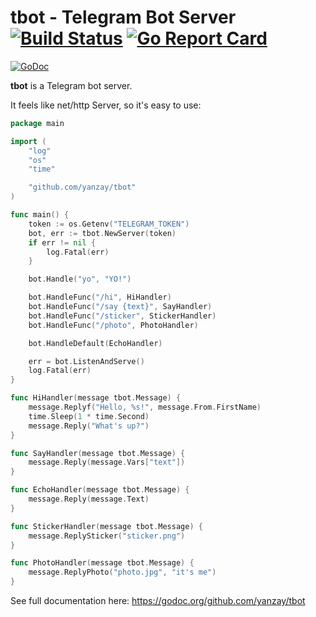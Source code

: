 # tbot - Telegram Bot Server [![Build Status](https://travis-ci.org/yanzay/tbot.svg?branch=master)](https://travis-ci.org/yanzay/tbot) [![Go Report Card](https://goreportcard.com/badge/github.com/yanzay/tbot)](https://goreportcard.com/report/github.com/yanzay/tbot)
[![GoDoc](https://godoc.org/github.com/yanzay/tbot?status.svg)](https://godoc.org/github.com/yanzay/tbot)

**tbot** is a Telegram bot server.

It feels like net/http Server, so it's easy to use:

```go
package main

import (
    "log"
    "os"
    "time"

    "github.com/yanzay/tbot"
)

func main() {
    token := os.Getenv("TELEGRAM_TOKEN")
    bot, err := tbot.NewServer(token)
    if err != nil {
        log.Fatal(err)
    }

    bot.Handle("yo", "YO!")

    bot.HandleFunc("/hi", HiHandler)
    bot.HandleFunc("/say {text}", SayHandler)
    bot.HandleFunc("/sticker", StickerHandler)
    bot.HandleFunc("/photo", PhotoHandler)

    bot.HandleDefault(EchoHandler)

    err = bot.ListenAndServe()
    log.Fatal(err)
}

func HiHandler(message tbot.Message) {
    message.Replyf("Hello, %s!", message.From.FirstName)
    time.Sleep(1 * time.Second)
    message.Reply("What's up?")
}

func SayHandler(message tbot.Message) {
    message.Reply(message.Vars["text"])
}

func EchoHandler(message tbot.Message) {
    message.Reply(message.Text)
}

func StickerHandler(message tbot.Message) {
    message.ReplySticker("sticker.png")
}

func PhotoHandler(message tbot.Message) {
    message.ReplyPhoto("photo.jpg", "it's me")
}
```

See full documentation here: https://godoc.org/github.com/yanzay/tbot

